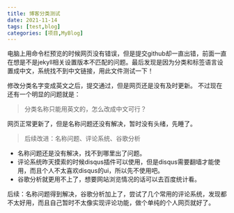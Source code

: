 ```yaml
---
title: 博客分类测试
date: 2021-11-14
tags: [test,blog]
categories: [项目,MyBlog]
---
```

电脑上用命令栏预览的时候网页没有错误，但是提交github却一直出错，前面一直在想是不是jekyll相关设置版本不匹配的问题。最后发现是因为分类和标签语言设置成中文，系统找不到中文链接，用此文件测试一下！

修改分类名字变成英文之后，提交通过，但是网页还是没有及时更新。
不过现在还有一个明显的问题就是：

>  分类名称只能用英文的，怎么改成中文可行？

网页正常更新了，但是名称问题还没有解决，暂时没有头绪，先睡了。

> 后续改进：名称问题、评论系统、谷歌分析

* 名称问题还是没有解决，找不到哪里出了问题。
* 评论系统昨天摸索的时候disqus插件可以使用，但是disqus需要翻墙才能使用，而且个人不太喜欢disqus的ui，所以先不使用吧。
* 谷歌分析就更用不上了，想要网站浏览情况的话可以去百度统计看。

后续：名称问题得到解决，谷歌分析加上了，尝试了几个常用的评论系统，发现都不太好用，而且自己暂时不太像实现评论功能，做个单纯的个人网页就好了。
